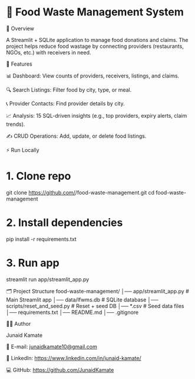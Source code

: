 # 🍲 Food Waste Management System
📖 Overview

A Streamlit + SQLite application to manage food donations and claims.
The project helps reduce food wastage by connecting providers (restaurants, NGOs, etc.) with receivers in need.

🚀 Features

📊 Dashboard: View counts of providers, receivers, listings, and claims.

🔍 Search Listings: Filter food by city, type, or meal.

📞 Provider Contacts: Find provider details by city.

📈 Analysis: 15 SQL-driven insights (e.g., top providers, expiry alerts, claim trends).

✍️ CRUD Operations: Add, update, or delete food listings.

⚡ Run Locally
# 1. Clone repo
git clone https://github.com/<your-username>/food-waste-management.git
cd food-waste-management

# 2. Install dependencies
pip install -r requirements.txt

# 3. Run app
streamlit run app/streamlit_app.py

🗂️ Project Structure
food-waste-management/
│── app/streamlit_app.py      # Main Streamlit app
│── data/lfwms.db             # SQLite database
│── scripts/reset_and_seed.py # Reset + seed DB
│── *.csv                     # Seed data files
│── requirements.txt
│── README.md
│── .gitignore

👨‍💻 Author

Junaid Kamate

📧 E-mail: junaidkamate10@gmail.com

🔗 LinkedIn: https://www.linkedin.com/in/junaid-kamate/

💻 GitHub: https://github.com/JunaidKamate
